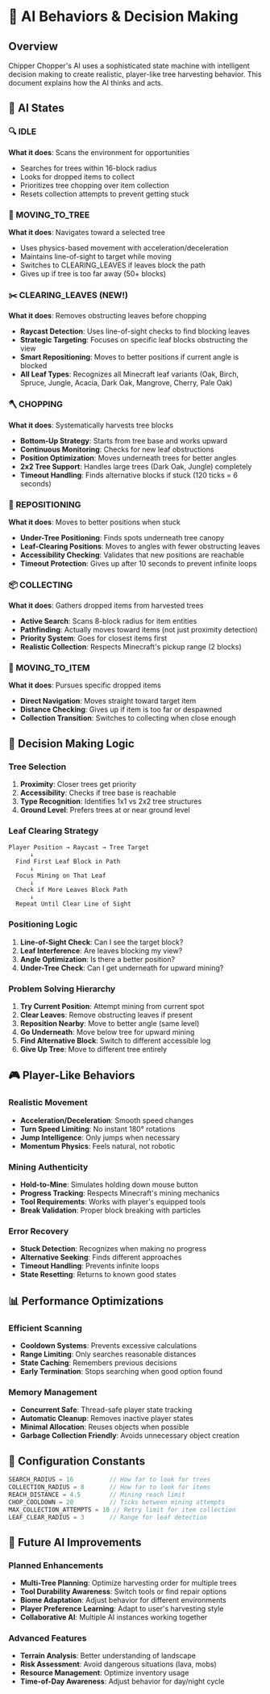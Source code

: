 # 🧠 AI Behaviors & Decision Making

## Overview
Chipper Chopper's AI uses a sophisticated state machine with intelligent decision making to create realistic, player-like tree harvesting behavior. This document explains how the AI thinks and acts.

## 🎯 AI States

### 🔍 IDLE
**What it does**: Scans the environment for opportunities
- Searches for trees within 16-block radius
- Looks for dropped items to collect
- Prioritizes tree chopping over item collection
- Resets collection attempts to prevent getting stuck

### 🚶 MOVING_TO_TREE
**What it does**: Navigates toward a selected tree
- Uses physics-based movement with acceleration/deceleration
- Maintains line-of-sight to target while moving
- Switches to CLEARING_LEAVES if leaves block the path
- Gives up if tree is too far away (50+ blocks)

### ✂️ CLEARING_LEAVES (NEW!)
**What it does**: Removes obstructing leaves before chopping
- **Raycast Detection**: Uses line-of-sight checks to find blocking leaves
- **Strategic Targeting**: Focuses on specific leaf blocks obstructing the view
- **Smart Repositioning**: Moves to better positions if current angle is blocked
- **All Leaf Types**: Recognizes all Minecraft leaf variants (Oak, Birch, Spruce, Jungle, Acacia, Dark Oak, Mangrove, Cherry, Pale Oak)

### 🪓 CHOPPING
**What it does**: Systematically harvests tree blocks
- **Bottom-Up Strategy**: Starts from tree base and works upward
- **Continuous Monitoring**: Checks for new leaf obstructions
- **Position Optimization**: Moves underneath trees for better angles
- **2x2 Tree Support**: Handles large trees (Dark Oak, Jungle) completely
- **Timeout Handling**: Finds alternative blocks if stuck (120 ticks = 6 seconds)

### 🎯 REPOSITIONING
**What it does**: Moves to better positions when stuck
- **Under-Tree Positioning**: Finds spots underneath tree canopy
- **Leaf-Clearing Positions**: Moves to angles with fewer obstructing leaves
- **Accessibility Checking**: Validates that new positions are reachable
- **Timeout Protection**: Gives up after 10 seconds to prevent infinite loops

### 📦 COLLECTING
**What it does**: Gathers dropped items from harvested trees
- **Active Search**: Scans 8-block radius for item entities
- **Pathfinding**: Actually moves toward items (not just proximity detection)
- **Priority System**: Goes for closest items first
- **Realistic Collection**: Respects Minecraft's pickup range (2 blocks)

### 🏃 MOVING_TO_ITEM
**What it does**: Pursues specific dropped items
- **Direct Navigation**: Moves straight toward target item
- **Distance Checking**: Gives up if item is too far or despawned
- **Collection Transition**: Switches to collecting when close enough

## 🧠 Decision Making Logic

### Tree Selection
1. **Proximity**: Closer trees get priority
2. **Accessibility**: Checks if tree base is reachable
3. **Type Recognition**: Identifies 1x1 vs 2x2 tree structures
4. **Ground Level**: Prefers trees at or near ground level

### Leaf Clearing Strategy
```
Player Position → Raycast → Tree Target
      ↓
  Find First Leaf Block in Path
      ↓
  Focus Mining on That Leaf
      ↓
  Check if More Leaves Block Path
      ↓
  Repeat Until Clear Line of Sight
```

### Positioning Logic
1. **Line-of-Sight Check**: Can I see the target block?
2. **Leaf Interference**: Are leaves blocking my view?
3. **Angle Optimization**: Is there a better position?
4. **Under-Tree Check**: Can I get underneath for upward mining?

### Problem Solving Hierarchy
1. **Try Current Position**: Attempt mining from current spot
2. **Clear Leaves**: Remove obstructing leaves if present
3. **Reposition Nearby**: Move to better angle (same level)
4. **Go Underneath**: Move below tree for upward mining
5. **Find Alternative Block**: Switch to different accessible log
6. **Give Up Tree**: Move to different tree entirely

## 🎮 Player-Like Behaviors

### Realistic Movement
- **Acceleration/Deceleration**: Smooth speed changes
- **Turn Speed Limiting**: No instant 180° rotations
- **Jump Intelligence**: Only jumps when necessary
- **Momentum Physics**: Feels natural, not robotic

### Mining Authenticity
- **Hold-to-Mine**: Simulates holding down mouse button
- **Progress Tracking**: Respects Minecraft's mining mechanics
- **Tool Requirements**: Works with player's equipped tools
- **Break Validation**: Proper block breaking with particles

### Error Recovery
- **Stuck Detection**: Recognizes when making no progress
- **Alternative Seeking**: Finds different approaches
- **Timeout Handling**: Prevents infinite loops
- **State Resetting**: Returns to known good states

## 📊 Performance Optimizations

### Efficient Scanning
- **Cooldown Systems**: Prevents excessive calculations
- **Range Limiting**: Only searches reasonable distances
- **State Caching**: Remembers previous decisions
- **Early Termination**: Stops searching when good option found

### Memory Management
- **Concurrent Safe**: Thread-safe player state tracking
- **Automatic Cleanup**: Removes inactive player states
- **Minimal Allocation**: Reuses objects when possible
- **Garbage Collection Friendly**: Avoids unnecessary object creation

## 🔧 Configuration Constants

```java
SEARCH_RADIUS = 16          // How far to look for trees
COLLECTION_RADIUS = 8       // How far to look for items  
REACH_DISTANCE = 4.5        // Mining reach limit
CHOP_COOLDOWN = 20          // Ticks between mining attempts
MAX_COLLECTION_ATTEMPTS = 10 // Retry limit for item collection
LEAF_CLEAR_RADIUS = 3       // Range for leaf detection
```

## 🎯 Future AI Improvements

### Planned Enhancements
- **Multi-Tree Planning**: Optimize harvesting order for multiple trees
- **Tool Durability Awareness**: Switch tools or find repair options
- **Biome Adaptation**: Adjust behavior for different environments
- **Player Preference Learning**: Adapt to user's harvesting style
- **Collaborative AI**: Multiple AI instances working together

### Advanced Features
- **Terrain Analysis**: Better understanding of landscape
- **Risk Assessment**: Avoid dangerous situations (lava, mobs)
- **Resource Management**: Optimize inventory usage
- **Time-of-Day Awareness**: Adjust behavior for day/night cycle 